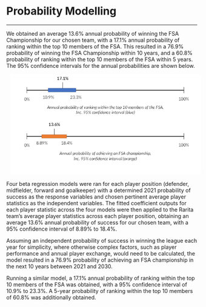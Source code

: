 # Probability Modelling
---

We obtained an average 13.6% annual probability of winning the FSA Championship for our chosen team, with a 17.1% annual probability of ranking within the top 10 members of the FSA. This resulted in a 76.9% probability of winning the FSA Championship within 10 years, and a 60.8% probability of ranking within the top 10 members of the FSA within 5 years. The 95% confidence intervals for the annual probabilities are shown below.

<img src="confidence.png"
     alt="95% Confidence Intervals"
     style="align: center; margin-left: 10px;" />

Four beta regression models were ran for each player position (defender, midfielder, forward and goalkeeper) with a determined 2021 probability of success as the response variables and chosen pertinent average player statistics as the independent variables. The fitted coefficient outputs for each player statistic across the four models were then applied to the Rarita team’s average player statistics across each player position, obtaining an average 13.6% annual probability of success for our chosen team, with a 95% confidence interval of 8.89% to 18.4%.

Assuming an independent probability of success in winning the league each year for simplicity, where otherwise complex factors, such as player performance and annual player exchange, would need to be calculated, the model resulted in a 76.9% probability of achieving an FSA championship in the next 10 years between 2021 and 2030.

Running a similar model, a 17.1% annual probability of ranking within the top 10 members of the FSA was obtained, with a 95% confidence interval of 10.9% to 23.3%. A 5-year probability of ranking within the top 10 members of 60.8% was additionally obtained.

